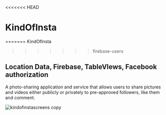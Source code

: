 <<<<<<< HEAD
# KindOfInsta
=======
 KindOfInsta
>>>>>>> firebase-users
## Location Data, Firebase, TableVIews, Facebook authorization 

A photo-sharing application and service that allows users to share pictures 
and videos either publicly or privately to pre-approved followers, like them and comment.

![kindofinstascreens copy](https://user-images.githubusercontent.com/33023069/37411535-4ef0c3c0-27a3-11e8-82db-a456b01ceff3.png)
